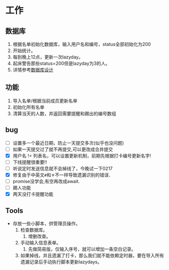 # 工作
## 数据库
1. 根据名单初始化数据库，输入用户名和编号，status全部初始化为200
2. 开始统计。
3. 每到晚上12点，更新一次lazyday。
4. 起床警告那些status=200但是lazyday为3的人。
5. 详情参考[数据库设计](./docs/database-design.md)

## 功能
1. 导入名单/根据当前成员更新名单
2. 初始化所有名单
3. 清算当天的人数，并返回需要提醒和踢出的编号数组

## bug
- [ ] 设置多一个最近日期，防止一天提交多次(似乎也没问题)
- [ ] 如果一天提交过了就不再提交,可以更改成合并提交  
- [x] 用户名 != 列表名，可以设置更新机制，前期先根据打卡编号更新名字!
- [ ] 下线提醒很重要!!
- [ ] 听说定时发送信息就不会掉线了，今晚试一下0217
- [x] 修复由于中英文`#`和`＃`不一样导致遗漏识别的错误．
- [ ] promise没学会,有空再改成await.
- [ ] 踢人功能
- [x] 两天没打卡提醒功能
## Tools
* 存放一些小脚本，供管理员操作。
  1. 检查数据库。
     1. 增删改查。
  2. 手动输入信息表单。
     1. 先做简易版，仅输入序号，就可以增加一条空白记录。
  3. 如果掉线，并且遗漏了打卡，那么我们就不能依赖定时器，要在导入所有遗漏记录后手动执行脚本更新lazydays。

